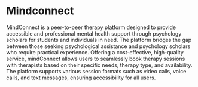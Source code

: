 # Mindconnect 
MindConnect is a peer-to-peer therapy platform designed to provide accessible and professional mental health support through psychology scholars for students and individuals in need. The platform bridges the gap between those seeking psychological assistance and psychology scholars who require practical experience. Offering a cost-effective, high-quality service,  mindConnect allows users to seamlessly book therapy sessions with therapists based on their specific needs, therapy type, and availability. The platform supports various session formats  such as video calls, voice calls, and text messages, ensuring accessibility for all users. 
